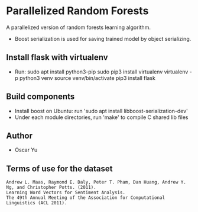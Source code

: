 # Parallelized Random Forests
A parallelized version of random forests learning algorithm.
* Boost serialization is used for saving trained model by object serializing.

## Install flask with virtualenv
* Run:
        sudo apt install python3-pip
        sudo pip3 install virtualenv
        virtualenv -p python3 venv
        source venv/bin/activate
        pip3 install flask

## Build components
* Install boost on Ubuntu: run 'sudo apt install libboost-serialization-dev'
* Under each module directories, run 'make' to compile C shared lib files

## Author
* Oscar Yu

## Terms of use for the dataset

    Andrew L. Maas, Raymond E. Daly, Peter T. Pham, Dan Huang, Andrew Y. Ng, and Christopher Potts. (2011).
    Learning Word Vectors for Sentiment Analysis.
    The 49th Annual Meeting of the Association for Computational Linguistics (ACL 2011).
